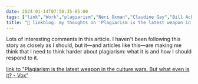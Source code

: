 ```yaml
---
date: 2024-01-14T07:50:35-05:00
tags: ["link","Work","plagiarism","Neri Oxman","Claudine Gay","Bill Ackman","generative AI"]
title: "🔗 linkblog: my thoughts on 'Plagiarism is the latest weapon in the culture wars. But what even is it? - Vox'"
---
```

Lots of interesting comments in this article. I haven't been following this story as closely as I should, but it—and articles like this—are making me think that I need to think harder about plagiarism: what it is and how I should respond to it.

[link to "Plagiarism is the latest weapon in the culture wars. But what even is it? - Vox"](https://www.vox.com/culture/24036154/plagiarism-claudine-gay-neri-oxman-bill-ackman)